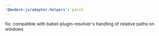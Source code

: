 ```yaml
---
'@modern-js/adapter-helpers': patch
---
```


fix: compatible with babel-plugin-resolver's handling of relative paths on windows
